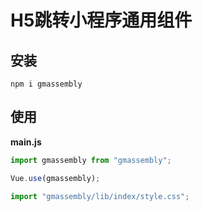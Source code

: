 # H5跳转小程序通用组件

## 安装


`npm i gmassembly`

## 使用

**main.js**

```js
import gmassembly from "gmassembly";

Vue.use(gmassembly);

import "gmassembly/lib/index/style.css";
```